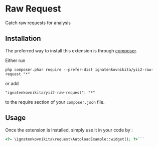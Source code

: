 Raw Request 
============
Сatch raw requests for analysis

Installation
------------

The preferred way to install this extension is through [composer](http://getcomposer.org/download/).

Either run

```
php composer.phar require --prefer-dist ignatenkovnikita/yii2-raw-request "*"
```

or add

```
"ignatenkovnikita/yii2-raw-request": "*"
```

to the require section of your `composer.json` file.


Usage
-----

Once the extension is installed, simply use it in your code by  :

```php
<?= \ignatenkovnikita\request\AutoloadExample::widget(); ?>```